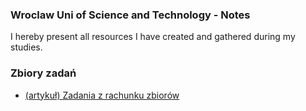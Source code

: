 ### Wroclaw Uni of Science and Technology - Notes
I hereby present all resources I have created and gathered during my studies.

### Zbiory zadań
- [(artykuł) Zadania z rachunku zbiorów](http://wyznacznik.pl/zbiory-zadania)
